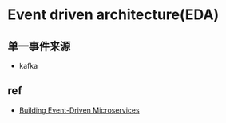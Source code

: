 # Event driven architecture(EDA)

## 单一事件来源
+ kafka

## ref
+ [Building Event-Driven Microservices](https://learning.oreilly.com/library/view/building-event-driven-microservices/9781492057888/ch01.html)